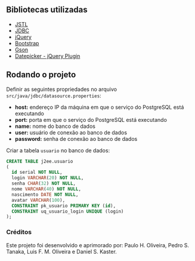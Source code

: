 ## Bibliotecas utilizadas ##


- [JSTL][1]
- [JDBC][2]
- [jQuery][3]
- [Bootstrap][4]
- [Gson][5]
- [Datepicker - jQuery Plugin][6]

[1]: https://jstl.java.net/
[2]: http://jdbc.postgresql.org/
[3]: http://jquery.com/
[4]: http://getbootstrap.com/
[5]: https://github.com/google/gson
[6]: https://github.com/eternicode/bootstrap-datepicker/



## Rodando o projeto ##


Definir as seguintes propriedades no arquivo `src/java/jdbc/datasource.properties`:

- **host:** endereço IP da máquina em que o serviço do PostgreSQL está executando
- **port:** porta em que o serviço do PostgreSQL está executando
- **name:** nome do banco de dados
- **user:** usuário de conexão ao banco de dados
- **password:** senha de conexão ao banco de dados

Criar a tabela `usuario` no banco de dados:

```sql
CREATE TABLE j2ee.usuario
(
  id serial NOT NULL,
  login VARCHAR(20) NOT NULL,
  senha CHAR(32) NOT NULL,
  nome VARCHAR(40) NOT NULL,
  nascimento DATE NOT NULL,
  avatar VARCHAR(100),
  CONSTRAINT pk_usuario PRIMARY KEY (id),
  CONSTRAINT uq_usuario_login UNIQUE (login)
); 
```

### Créditos ###

Este projeto foi desenvolvido e aprimorado por: Paulo H. Oliveira, Pedro S. Tanaka, Luis F. M. Oliveira e Daniel S. Kaster.